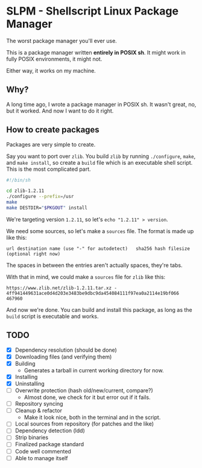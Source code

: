 # SLPM - Shellscript Linux Package Manager
The worst package manager you'll ever use.

This is a package manager written **entirely in POSIX sh**.
It might work in fully POSIX environments, it might not.

Either way, it works on my machine.

## Why?
A long time ago, I wrote a package manager in POSIX sh.
It wasn't great, no, but it worked. And now I want to do it right.

## How to create packages
Packages are very simple to create.

Say you want to port over `zlib`.
You build `zlib` by running `./configure`, `make`, and `make install`, so create
a `build` file which is an executable shell script.
This is the most complicated part.

```sh
#!/bin/sh

cd zlib-1.2.11
./configure --prefix=/usr
make
make DESTDIR="$PKGOUT" install
```

We're targeting version `1.2.11`, so let's `echo "1.2.11" > version`.

We need some sources, so let's make a `sources` file.
The format is made up like this:
```
url	destination name (use "-" for autodetect)	sha256 hash	filesize (optional right now)
```
The spaces in between the entries aren't actually spaces, they're tabs.

With that in mind, we could make a `sources` file for `zlib` like this:
```
https://www.zlib.net/zlib-1.2.11.tar.xz	-	4ff941449631ace0d4d203e3483be9dbc9da454084111f97ea0a2114e19bf066	467960
```

And now we're done.
You can build and install this package, as long as the `build` script is executable and works.

## TODO
- [X] Dependency resolution (should be done)
- [X] Downloading files (and verifying them)
- [X] Building
  - Generates a tarball in current working directory for now.
- [X] Installing
- [X] Uninstalling
- [ ] Overwrite protection (hash old/new/current, compare?)
  - Almost done, we check for it but error out if it fails.
- [ ] Repository syncing
- [ ] Cleanup & refactor
  - Make it look nice, both in the terminal and in the script.
- [ ] Local sources from repository (for patches and the like)
- [ ] Dependency detection (ldd)
- [ ] Strip binaries
- [ ] Finalized package standard
- [ ] Code well commented
- [ ] Able to manage itself
